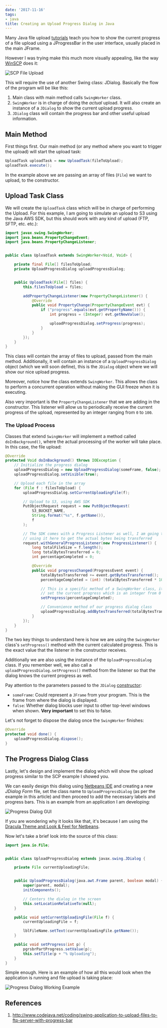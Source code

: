 ```yaml
---
date: '2017-11-16'
tags:
- java
title: Creating an Upload Progress Dialog in Java
---
```


Many Java file upload [tutorials](http://www.codejava.net/coding/swing-application-to-upload-files-to-ftp-server-with-progress-bar) teach you how to show the current progress of a file upload using a JProgressBar in the user interface, usually placed in the main JFrame.

However I was trying make this much more visually appealing, like the way [WinSCP](https://winscp.net/eng/index.php) does it:

![SCP File Upload](/posts/creating-an-upload-progress-dialog-in-java/scp_file_upload.png)

This will require the use of another Swing class: JDialog. Basically the flow of the program will be like this:

1. Main class with main method calls `SwingWorker` class.
2. `SwingWorker` is in charge of doing the _actual_ upload. It will also create an instance of a `JDialog` to show the current upload progress.
3. `JDialog` class will contain the progress bar and other useful upload information.

<!--more-->

## Main Method

First things first. Our main method (or any method where you want to trigger the upload) will start the upload task:

```java
UploadTask uploadTask = new UploadTask(fileToUpload);
uploadTask.execute();
```

In the example above we are passing an array of files (`File`) we want to upload, to the constructor.

## Upload Task Class

We will create the `UploadTask` class which will be in charge of performing the Upload. For this example, I am going to simulate an upload to S3 using the Java AWS SDK, but this should work with any kind of upload (FTP, SFTP, etc. etc.):

```java
import javax.swing.SwingWorker;
import java.beans.PropertyChangeEvent;
import java.beans.PropertyChangeListener;


public class UploadTask extends SwingWorker<Void, Void> {

    private final File[] filesToUpload;
    private UploadProgressDialog uploadProgressDialog;


    public UploadTask(File[] files) {
        this.filesToUpload = files;

        addPropertyChangeListener(new PropertyChangeListener() {
            @Override
            public void PropertyChange(PropertyChangeEvent evt) {
                if ("progress".equals(evt.getPropertyName())) {
                    int progress = (Integer) evt.getNewValue();

                    uploadProgressDialog.setProgress(progress);
                }
            }
        });
    }
}
```

This class will contain the array of files to upload, passed from the main method. Additionally, it will contain an instance of a `UploadProgressDialog` object (which we will soon define), this is the `JDialog` object where we will show our nice upload progress.

Moreover, notice how the class extends `SwingWorker`. This allows the class to perform a concurrent operation without making the GUI freeze when it is executing.

Also very important is the `PropertyChangeListener` that we are adding in the constructor. This listener will allow us to periodically receive the current progress of the upload, represented by an integer ranging from `0` to `100`.

### The Upload Process

Classes that extend `SwingWorker` will implement a method called `doInBackground()`, where the actual processing of the worker will take place. In this case, the file upload:

```java
@Override
protected Void doInBackground() throws IOException {
    // Initialize the progress dialog
    uploadProgressDialog = new UploadProgressDialog(someFrame, false);
    uploadProgressDialog.setVisible(true);

    // Upload each file in the array
    for (File f : filesToUpload) {
        uploadProgressDialog.setCurrentUploadingFile(f);

        // Upload to S3, using AWS SDK
        PutObjectRequest request = new PutObjectRequest(
            S3_BUCKET_NAME,
            String.format("%s", f.getName()),
            f
        );

        // The SDK comes with a Progress Listener as well, I am going to be
        // using it here to get the actual bytes being transferred
        request.withGeneralProgressListener(new ProgressListener() {
            long totalFileSize = f.length();
            long totalBytesTransferred = 0;
            int percentageCompleted = 0;

            @Override
            public void progressChanged(ProgressEvent event) {
                totalBytesTransferred += event.getBytesTransferred();
                percentageCompleted = (int) (totalBytesTransferred * 100.0 / totalFileSize);

                // This is a specific method of a SwingWorker class, it will
                // set the current progress which is an integer from 0 to 100
                setProgress(percentageCompleted);

                // Convenience method of our progress dialog class
                uploadProgressDialog.addBytesTransferred(totalBytesTransferred);
            }
        });
    }
}
```

The two key things to understand here is how we are using the `SwingWorker` class's `setProgress()` method with the current calculated progress. This is the exact value that the listener in the constructor receives.

Additionally we are also using the instance of the `UploadProgressDialog` class. If you remember well, we also call a `uploadProgressDialog.setProgress()` method from the listener so that the dialog knows the current progress as well.

Pay attention to the parameters passed to the `JDialog` [constructor](https://docs.oracle.com/javase/7/docs/api/javax/swing/JDialog.html#JDialog(java.awt.Frame,%20boolean)):

- `someFrame`: Could represent a `JFrame` from your program. This is the frame from where the dialog is displayed.
- `false`: Whether dialog blocks user input to other top-level windows when shown. **Very important** to set this to false.

Let's not forget to dispose the dialog once the `SwingWorker` finishes:

```java
@Override
protected void done() {
    uploadProgressDialog.dispose();
}
```

## The Progress Dialog Class

Lastly, let's design and implement the dialog which will show the upload progress similar to the SCP example I showed you.

We can easily design this dialog using [Netbeans IDE](https://netbeans.org/) and creating a new _JDialog Form_ file, set the class name to `UploadProgressDialog` (as per the example in this article) and then proceed to add the necessary labels and progress bars. This is an example from an application I am developing:

![Progress Dialog GUI](/posts/creating-an-upload-progress-dialog-in-java/progress_dialog_gui.png)

If you are wondering why it looks like that, it's because I am using the [Dracula Theme and Look & Feel for Netbeans](http://plugins.netbeans.org/plugin/62424/darcula-laf-for-netbeans).

Now let's take a brief look into the source of this class:

```java
import java.io.File;


public class UploadProgressDialog extends javax.swing.JDialog {

    private File currentUploadingFile;


    public UploadProgressDialog(java.awt.Frame parent, boolean modal) {
        super(parent, modal);
        initComponents();

        // Centers the dialog in the screen
        this.setLocationRelativeTo(null);
    }

    public void setCurrentUploadingFile(File f) {
        currentUploadingFile = f;

        lblFileName.setText(currentUploadingFile.getName());
    }

    public void setProgress(int p) {
        pgrsbrPartProgress.setValue(p);
        this.setTitle(p + "% Uploading");
    }
}
```

Simple enough. Here is an example of how all this would look when the application is running and file upload is taking place:

![Progress Dialog Working Example](/posts/creating-an-upload-progress-dialog-in-java/upload_progress_example.png)

## References

1. http://www.codejava.net/coding/swing-application-to-upload-files-to-ftp-server-with-progress-bar
